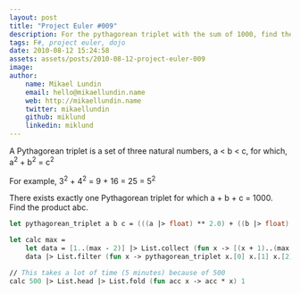 ```yaml
---
layout: post
title: "Project Euler #009"
description: For the pythagorean triplet with the sum of 1000, find the product of a b c.
tags: F#, project euler, dojo
date: 2010-08-12 15:24:58
assets: assets/posts/2010-08-12-project-euler-009
image: 
author:
    name: Mikael Lundin
    email: hello@mikaellundin.name
    web: http://mikaellundin.name
    twitter: mikaellundin
    github: miklund
    linkedin: miklund
---
```


A Pythagorean triplet is a set of three natural numbers, a &lt; b &lt; c, for which, a<sup>2</sup> + b<sup>2</sup> = c<sup>2</sup>

For example, 3<sup>2</sup> + 4<sup>2</sup> = 9 + 16 = 25 = 5<sup>2</sup>

There exists exactly one Pythagorean triplet for which a + b + c = 1000.  
Find the product abc.

```fsharp
let pythagorean_triplet a b c = (((a |> float) ** 2.0) + ((b |> float) ** 2.0) = ((c |> float) ** 2.0)) && (a + b + c = 1000)

let calc max =
    let data = [1..(max - 2)] |> List.collect (fun x -> [(x + 1)..(max - 1)] |> List.collect (fun y -> [(y + 2)..max] |> List.collect (fun z -> [x :: [y; z]])))
    data |> List.filter (fun x -> pythagorean_triplet x.[0] x.[1] x.[2])

// This takes a lot of time (5 minutes) because of 500
calc 500 |> List.head |> List.fold (fun acc x -> acc * x) 1
```
